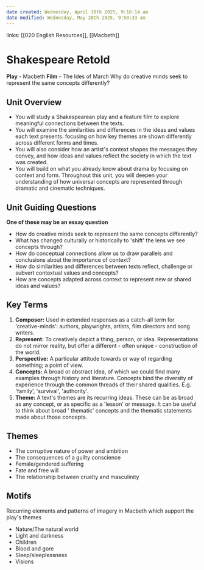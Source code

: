 ```yaml
---
date created: Wednesday, April 30th 2025, 9:16:14 am
date modified: Wednesday, May 28th 2025, 9:50:33 am
---
```


links: [[020 English Resources]], [[Macbeth]]
# Shakespeare Retold
**Play** - Macbeth
**Film** - The Ides of March
Why do creative minds seek to represent the same concepts differently?
## Unit Overview
- You will study a Shakespearean play and a feature film to explore meaningful connections between the texts.
- You will examine the similarities and differences in the ideas and values each text presents. focusing on how key themes are shown differently across different forms and times.
- You will also consider how an artist's context shapes the messages they convey, and how ideas and values reflect the society in which the text was created.
- You will build on what you already know about drama by focusing on context and form. Throughout this unit, you will deepen your understanding of how universal concepts are represented through dramatic and cinematic techniques.
## Unit Guiding Questions
**One of these may be an essay question**
- How do creative minds seek to represent the same concepts differently?
- What has changed culturally or historically to 'shift' the lens we see concepts through?
- How do conceptual connections allow us to draw parallels and conclusions about the importance of context?
- How do similarities and differences between texts reflect, challenge or subvert contextual values and concepts?
- How are concepts adapted across context to represent new or shared ideas and values?
## Key Terms
1. **Composer:** Used in extended responses as a catch-all term for 'creative-minds': authors, playwrights, artists, film directors and song writers.
2. **Represent:** To creatively depict a thing, person, or idea. Representations do not mirror reality, but offer a different - often unique - construction of the world.
3. **Perspective:** A particular attitude towards or way of regarding something; a point of view.
4. **Concepts:** A broad or abstract idea, of which we could find many examples through history and literature. Concepts bind the diversity of experience through the common threads of their shared qualities. E.g. 'family', 'survival', 'authority'.
5. **Theme:** A text's themes are its recurring ideas. These can be as broad as any concept, or as specific as a 'lesson' or message. It can be useful to think about broad ' thematic' concepts and the thematic statements made about those concepts.
## Themes
- The corruptive nature of power and ambition
- The consequences of a guilty conscience
- Female/gendered suffering
- Fate and free will
- The relationship between cruelty and masculinity
## Motifs
Recurring elements and patterns of imagery in Macbeth which support the play's themes
- Nature/The natural world
- Light and darkness
- Children
- Blood and gore
- Sleep/sleeplessness
- Visions